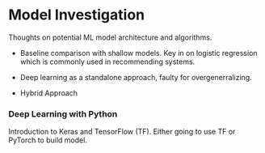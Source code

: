 # Model Investigation
Thoughts on potential ML model architecture and algorithms.

- Baseline comparison with shallow models. Key in on logistic regression which is commonly used in recommending systems.

- Deep learning as a standalone approach, faulty for overgenerralizing.

- Hybrid Approach

### Deep Learning with Python
Introduction to Keras and TensorFlow (TF). Either going to use TF or PyTorch to build model.


